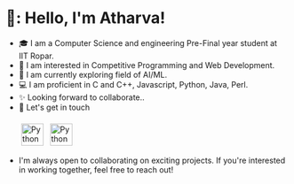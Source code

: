 # 👋: Hello, I'm Atharva!
- 🎓 I am a Computer Science and engineering Pre-Final year student at IIT Ropar.
- 🌱 I am interested in Competitive Programming and Web Development.
- 👀 I am currently exploring field of AI/ML.
- 💻 I am proficient in C and C++, Javascript, Python, Java, Perl.
- ✨ Looking forward to collaborate..
- 🤝 Let's get in touch <br><br>
  <a href="https://www.linkedin.com/in/atharva-mulay-b18566211/" target="_blank" rel="noopener noreferrer"> <img src="https://cdn.exclaimer.com/Handbook%20Images/linkedin-icon_64x64.png" alt="Python" height="40" style="vertical-align:top; margin:4px"></a>
  <a href="mailto:2021csb1076@iitrpr.ac.in"> <img src="https://img.icons8.com/color/48/000000/gmail-new.png" alt="Python" height="40" style="vertical-align:top; margin:4px"></a>
</p>

- I'm always open to collaborating on exciting projects. If you're interested in working together, feel free to reach out!
